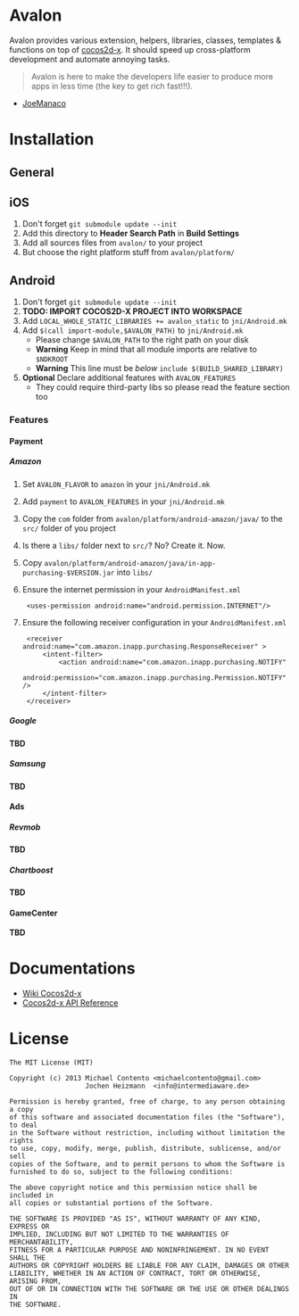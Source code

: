 # Avalon

Avalon provides various extension, helpers, libraries, classes, templates &
functions on top of [cocos2d-x][]. It should speed up cross-platform development
and automate annoying tasks.

> Avalon is here to make the developers life easier
> to produce more apps in less time (the key to get rich fast!!!).
- [JoeManaco](https://bitbucket.org/joemanaco)

# Installation

## General

## iOS

1. Don't forget `git submodule update --init`
1. Add this directory to __Header Search Path__ in __Build Settings__
1. Add all sources files from `avalon/` to your project
1. But choose the right platform stuff from `avalon/platform/`

## Android

1. Don't forget `git submodule update --init`
1. **TODO: IMPORT COCOS2D-X PROJECT INTO WORKSPACE**
1. Add `LOCAL_WHOLE_STATIC_LIBRARIES += avalon_static` to `jni/Android.mk`
1. Add `$(call import-module,$AVALON_PATH)` to `jni/Android.mk`
    * Please change `$AVALON_PATH` to the right path on your disk
    * **Warning** Keep in mind that all module imports are relative to `$NDKROOT`
    * **Warning** This line must be _below_ `include $(BUILD_SHARED_LIBRARY)`
1. **Optional** Declare additional features with `AVALON_FEATURES`
    * They could require third-party libs so please read the feature section too

### Features

#### Payment

##### Amazon

1. Set `AVALON_FLAVOR` to `amazon` in your `jni/Android.mk`
1. Add `payment` to `AVALON_FEATURES` in your `jni/Android.mk`
1. Copy the `com` folder from `avalon/platform/android-amazon/java/` to the
   `src/` folder of you project
1. Is there a `libs/` folder next to `src/`? No? Create it. Now.
1. Copy `avalon/platform/android-amazon/java/in-app-purchasing-$VERSION.jar`
   into `libs/`
1. Ensure the internet permission in your `AndroidManifest.xml`

        <uses-permission android:name="android.permission.INTERNET"/>

1. Ensure the following receiver configuration in your `AndroidManifest.xml`

        <receiver android:name="com.amazon.inapp.purchasing.ResponseReceiver" >
            <intent-filter>
                <action android:name="com.amazon.inapp.purchasing.NOTIFY"
                        android:permission="com.amazon.inapp.purchasing.Permission.NOTIFY" />
            </intent-filter>
        </receiver>

##### Google

**TBD**

##### Samsung

**TBD**

#### Ads

##### Revmob

**TBD**

##### Chartboost

**TBD**

#### GameCenter

**TBD**

# Documentations

* [Wiki Cocos2d-x](http://wiki.cocos2d-x.org)
* [Cocos2d-x API Reference](http://www.cocos2d-x.org/reference/native-cpp/index.html)

# License

    The MIT License (MIT)

    Copyright (c) 2013 Michael Contento <michaelcontento@gmail.com>
                       Jochen Heizmann  <info@intermediaware.de>

    Permission is hereby granted, free of charge, to any person obtaining a copy
    of this software and associated documentation files (the "Software"), to deal
    in the Software without restriction, including without limitation the rights
    to use, copy, modify, merge, publish, distribute, sublicense, and/or sell
    copies of the Software, and to permit persons to whom the Software is
    furnished to do so, subject to the following conditions:

    The above copyright notice and this permission notice shall be included in
    all copies or substantial portions of the Software.

    THE SOFTWARE IS PROVIDED "AS IS", WITHOUT WARRANTY OF ANY KIND, EXPRESS OR
    IMPLIED, INCLUDING BUT NOT LIMITED TO THE WARRANTIES OF MERCHANTABILITY,
    FITNESS FOR A PARTICULAR PURPOSE AND NONINFRINGEMENT. IN NO EVENT SHALL THE
    AUTHORS OR COPYRIGHT HOLDERS BE LIABLE FOR ANY CLAIM, DAMAGES OR OTHER
    LIABILITY, WHETHER IN AN ACTION OF CONTRACT, TORT OR OTHERWISE, ARISING FROM,
    OUT OF OR IN CONNECTION WITH THE SOFTWARE OR THE USE OR OTHER DEALINGS IN
    THE SOFTWARE.

  [cocos2d-x]: http://cocos2d-x.org/
  [boost]: http://www.boost.org/
